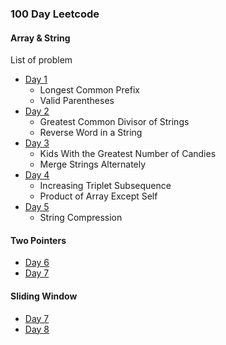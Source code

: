 ### 100 Day Leetcode
#### Array & String
List of problem
- [Day 1](day1/readme.md)
  - Longest Common Prefix
  - Valid Parentheses
- [Day 2](day2/readme.md)
  - Greatest Common Divisor of Strings
  - Reverse Word in a String
- [Day 3](day3/readme.md)
  - Kids With the Greatest Number of Candies
  - Merge Strings Alternately
- [Day 4](day4/day4.md)
  - Increasing Triplet Subsequence
  - Product of Array Except Self
- [Day 5](day5/day5.md)
  - String Compression
#### Two Pointers
- [Day 6](day6/day6.md)
- [Day 7](day7/day7.md)
#### Sliding Window
- [Day 7](day7/day7.md)
- [Day 8](day8/day8.md)